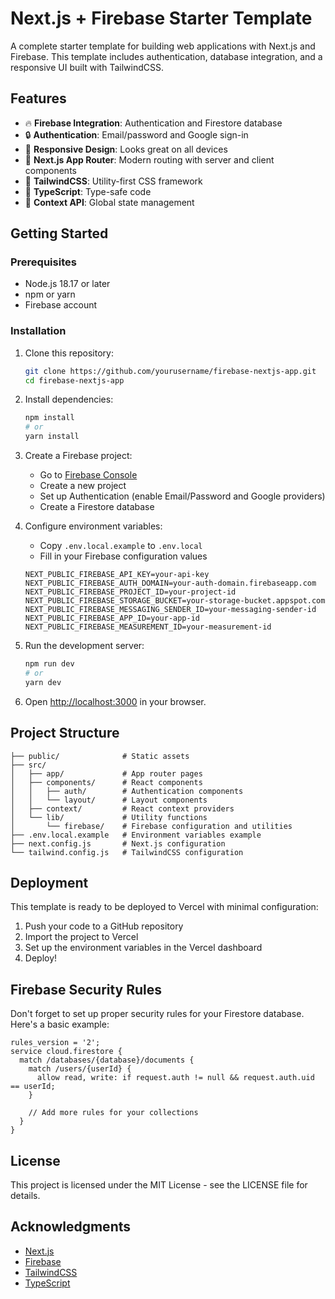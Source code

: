 # Next.js + Firebase Starter Template

A complete starter template for building web applications with Next.js and Firebase. This template includes authentication, database integration, and a responsive UI built with TailwindCSS.

## Features

- 🔥 **Firebase Integration**: Authentication and Firestore database
- 🔒 **Authentication**: Email/password and Google sign-in
- 📱 **Responsive Design**: Looks great on all devices
- 🚀 **Next.js App Router**: Modern routing with server and client components
- 🎨 **TailwindCSS**: Utility-first CSS framework
- 📝 **TypeScript**: Type-safe code
- 🔄 **Context API**: Global state management

## Getting Started

### Prerequisites

- Node.js 18.17 or later
- npm or yarn
- Firebase account

### Installation

1. Clone this repository:
   ```bash
   git clone https://github.com/yourusername/firebase-nextjs-app.git
   cd firebase-nextjs-app
   ```

2. Install dependencies:
   ```bash
   npm install
   # or
   yarn install
   ```

3. Create a Firebase project:
   - Go to [Firebase Console](https://console.firebase.google.com/)
   - Create a new project
   - Set up Authentication (enable Email/Password and Google providers)
   - Create a Firestore database

4. Configure environment variables:
   - Copy `.env.local.example` to `.env.local`
   - Fill in your Firebase configuration values

   ```
   NEXT_PUBLIC_FIREBASE_API_KEY=your-api-key
   NEXT_PUBLIC_FIREBASE_AUTH_DOMAIN=your-auth-domain.firebaseapp.com
   NEXT_PUBLIC_FIREBASE_PROJECT_ID=your-project-id
   NEXT_PUBLIC_FIREBASE_STORAGE_BUCKET=your-storage-bucket.appspot.com
   NEXT_PUBLIC_FIREBASE_MESSAGING_SENDER_ID=your-messaging-sender-id
   NEXT_PUBLIC_FIREBASE_APP_ID=your-app-id
   NEXT_PUBLIC_FIREBASE_MEASUREMENT_ID=your-measurement-id
   ```

5. Run the development server:
   ```bash
   npm run dev
   # or
   yarn dev
   ```

6. Open [http://localhost:3000](http://localhost:3000) in your browser.

## Project Structure

```
├── public/              # Static assets
├── src/
│   ├── app/             # App router pages
│   ├── components/      # React components
│   │   ├── auth/        # Authentication components
│   │   └── layout/      # Layout components
│   ├── context/         # React context providers
│   └── lib/             # Utility functions
│       └── firebase/    # Firebase configuration and utilities
├── .env.local.example   # Environment variables example
├── next.config.js       # Next.js configuration
└── tailwind.config.js   # TailwindCSS configuration
```

## Deployment

This template is ready to be deployed to Vercel with minimal configuration:

1. Push your code to a GitHub repository
2. Import the project to Vercel
3. Set up the environment variables in the Vercel dashboard
4. Deploy!

## Firebase Security Rules

Don't forget to set up proper security rules for your Firestore database. Here's a basic example:

```
rules_version = '2';
service cloud.firestore {
  match /databases/{database}/documents {
    match /users/{userId} {
      allow read, write: if request.auth != null && request.auth.uid == userId;
    }
    
    // Add more rules for your collections
  }
}
```

## License

This project is licensed under the MIT License - see the LICENSE file for details.

## Acknowledgments

- [Next.js](https://nextjs.org/)
- [Firebase](https://firebase.google.com/)
- [TailwindCSS](https://tailwindcss.com/)
- [TypeScript](https://www.typescriptlang.org/)

